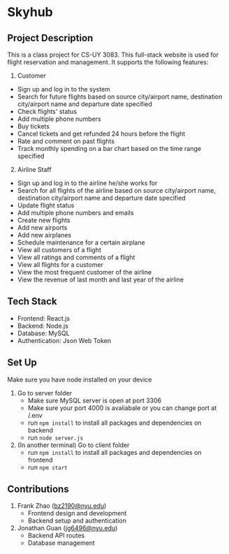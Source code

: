# Skyhub

## Project Description
This is a class project for CS-UY 3083. This full-stack website is used for flight reservation and management. It supports the following features:
1. Customer
  - Sign up and log in to the system
  - Search for future flights based on source city/airport name, destination city/airport name and departure date specified
  - Check flights' status
  - Add multiple phone numbers
  - Buy tickets
  - Cancel tickets and get refunded 24 hours before the flight
  - Rate and comment on past flights
  - Track monthly spending on a bar chart based on the time range specified
2. Airline Staff
  - Sign up and log in to the airline he/she works for
  - Search for all flights of the airline based on source city/airport name, destination city/airport name and departure date specified
  - Update flight status
  - Add multiple phone numbers and emails
  - Create new flights
  - Add new airports
  - Add new airplanes
  - Schedule maintenance for a certain airplane
  - View all customers of a flight
  - View all ratings and comments of a flight
  - View all flights for a customer
  - View the most frequent customer of the airline
  - View the revenue of last month and last year of the airline

## Tech Stack
* Frontend: React.js
* Backend: Node.js
* Database: MySQL
* Authentication: Json Web Token

## Set Up
Make sure you have node installed on your device
1. Go to server folder
   * Make sure MySQL server is open at port 3306
   * Make sure your port 4000 is avaliabale or you can change port at /.env 
   * run `npm install` to install all packages and dependencies on backend
   * run `node server.js`
2. (In another terminal) Go to client folder
   * run `npm install` to install all packages and dependencies on frontend
   * run `npm start`
  
## Contributions
1. Frank Zhao (bz2190@nyu.edu)
   * Frontend design and development
   * Backend setup and authentication
2. Jonathan Guan (jg6496@nyu.edu)
   * Backend API routes
   * Database management
  
     
